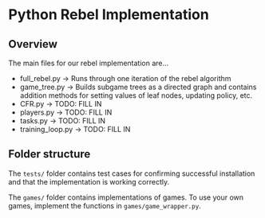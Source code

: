 # Python Rebel Implementation

## Overview
The main files for our rebel implementation are...
- full_rebel.py -> Runs through one iteration of the rebel algorithm
- game_tree.py -> Builds subgame trees as a directed graph and contains addition methods for setting values of leaf nodes, updating policy, etc.
- CFR.py -> TODO: FILL IN
- players.py -> TODO: FILL IN
- tasks.py -> TODO: FILL IN
- training_loop.py -> TODO: FILL IN

## Folder structure
The `tests/` folder contains test cases for confirming successful installation and that the implementation is working correctly.

The `games/` folder contains implementations of games.
To use your own games, implement the functions in `games/game_wrapper.py`.
